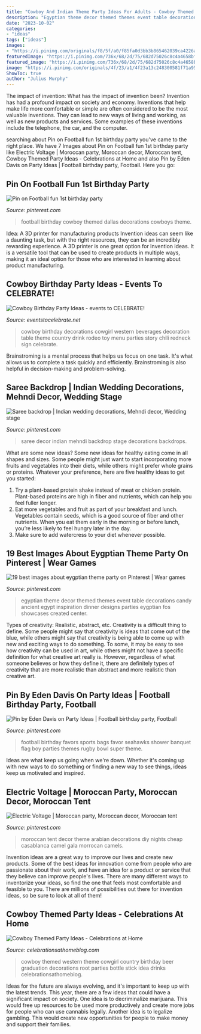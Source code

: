 ```yaml
---
title: "Cowboy And Indian Theme Party Ideas For Adults - Cowboy Themed Party Ideas"
description: "Egyptian theme decor themed themes event table decorations candy ancient egypt inspiration dinner designs parties eygptian fos showcases created center"
date: "2023-10-02"
categories:
- "ideas"
tags: ["ideas"]
images:
- "https://i.pinimg.com/originals/f8/5f/a0/f85fa0d3bb3b865462039ca4226a32d0.jpg"
featuredImage: "https://i.pinimg.com/736x/68/2d/75/682d75026c8c4a4658bffaf22cb16a45--saree-backdrops.jpg"
featured_image: "https://i.pinimg.com/736x/68/2d/75/682d75026c8c4a4658bffaf22cb16a45--saree-backdrops.jpg"
image: "https://i.pinimg.com/originals/4f/23/a1/4f23a13c248300581f71a95cbb066503.jpg"
ShowToc: true
author: "Julius Murphy"
---
```



The impact of invention: What has the impact of invention been?
Invention has had a profound impact on society and economy. Inventions that help make life more comfortable or simple are often considered to be the most valuable inventions. They can lead to new ways of living and working, as well as new products and services. Some examples of these inventions include the telephone, the car, and the computer.

	

		
searching about Pin on Football fun 1st birthday party you've came to the right place. We have 7 Images about Pin on Football fun 1st birthday party like Electric Voltage | Moroccan party, Moroccan decor, Moroccan tent, Cowboy Themed Party Ideas - Celebrations at Home and also Pin by Eden Davis on Party Ideas | Football birthday party, Football. Here you go:
		
    
## Pin On Football Fun 1st Birthday Party

<img loading=lazy src="https://i.pinimg.com/736x/29/79/0b/29790b955251b1dcf33c5cd5115e4d2d--football-party-themes-football-theme-birthday.jpg" onerror="this.onerror=null;this.src='https://tse2.mm.bing.net/th?id=OIP.j6mffS9neUHVot4xO29hFgHaLH&amp;pid=15.1';" alt="Pin on Football fun 1st birthday party">

_Source: pinterest.com_

>football birthday cowboy themed dallas decorations cowboys theme. 

	

Idea: A 3D printer for manufacturing products
Invention ideas can seem like a daunting task, but with the right resources, they can be an incredibly rewarding experience. A 3D printer is one great option for Invention ideas. It is a versatile tool that can be used to create products in multiple ways, making it an ideal option for those who are interested in learning about product manufacturing.

    
## Cowboy Birthday Party Ideas - Events To CELEBRATE!

<img loading=lazy src="http://eventstocelebrate.net/wp-content/uploads/2013/11/Cowboy-Birthday-Party-Beverages.jpg" onerror="this.onerror=null;this.src='https://tse4.mm.bing.net/th?id=OIP.IUEqABNy0TQLxf87Wm3HDwHaLJ&amp;pid=15.1';" alt="Cowboy Birthday Party Ideas - events to CELEBRATE!">

_Source: eventstocelebrate.net_

>cowboy birthday decorations cowgirl western beverages decoration table theme country drink rodeo toy menu parties story chili redneck sign celebrate. 

	

Brainstroming is a mental process that helps us focus on one task. It's what allows us to complete a task quickly and efficiently. Brainstroming is also helpful in decision-making and problem-solving.

    
## Saree Backdrop | Indian Wedding Decorations, Mehndi Decor, Wedding Stage

<img loading=lazy src="https://i.pinimg.com/736x/68/2d/75/682d75026c8c4a4658bffaf22cb16a45--saree-backdrops.jpg" onerror="this.onerror=null;this.src='https://tse2.mm.bing.net/th?id=OIP.UlA1Je6517gnA8NeulYk9wHaFw&amp;pid=15.1';" alt="Saree backdrop | Indian wedding decorations, Mehndi decor, Wedding stage">

_Source: pinterest.com_

>saree decor indian mehndi backdrop stage decorations backdrops. 

	

What are some new ideas?
Some new ideas for healthy eating come in all shapes and sizes. Some people might just want to start incorporating more fruits and vegetables into their diets, while others might prefer whole grains or proteins. Whatever your preference, here are five healthy ideas to get you started: 
1) Try a plant-based protein shake instead of meat or chicken protein. Plant-based proteins are high in fiber and nutrients, which can help you feel fuller longer. 
2) Eat more vegetables and fruit as part of your breakfast and lunch. Vegetables contain seeds, which is a good source of fiber and other nutrients. When you eat them early in the morning or before lunch, you’re less likely to feel hungry later in the day. 
3) Make sure to add watercress to your diet whenever possible.

    
## 19 Best Images About Eygptian Theme Party On Pinterest | Wear Games

<img loading=lazy src="https://s-media-cache-ak0.pinimg.com/736x/20/c5/3d/20c53d9af12d7991f3687e39bb498ccf.jpg" onerror="this.onerror=null;this.src='https://tse1.mm.bing.net/th?id=OIP.Dobl42C_b7YTrGey0oeKVAHaKQ&amp;pid=15.1';" alt="19 best images about eygptian theme party on Pinterest | Wear games">

_Source: pinterest.com_

>egyptian theme decor themed themes event table decorations candy ancient egypt inspiration dinner designs parties eygptian fos showcases created center. 

	

Types of creativity: Realistic, abstract, etc.
Creativity is a difficult thing to define. Some people might say that creativity is ideas that come out of the blue, while others might say that creativity is being able to come up with new and exciting ways to do something. To some, it may be easy to see how creativity can be used in art, while others might not have a specific definition for what creative art really is. However, regardless of what someone believes or how they define it, there are definitely types of creativity that are more realistic than abstract and more realistic than creative art.

    
## Pin By Eden Davis On Party Ideas | Football Birthday Party, Football

<img loading=lazy src="https://i.pinimg.com/originals/4f/23/a1/4f23a13c248300581f71a95cbb066503.jpg" onerror="this.onerror=null;this.src='https://tse4.mm.bing.net/th?id=OIP.X7IdDrrv1_oZ2C1S_4uS-AHaJ4&amp;pid=15.1';" alt="Pin by Eden Davis on Party Ideas | Football birthday party, Football">

_Source: pinterest.com_

>football birthday favors sports bags favor seahawks shower banquet flag boy parties themes rugby bowl super theme. 

	

Ideas are what keep us going when we're down. Whether it's coming up with new ways to do something or finding a new way to see things, ideas keep us motivated and inspired.

    
## Electric Voltage | Moroccan Party, Moroccan Decor, Moroccan Tent

<img loading=lazy src="https://i.pinimg.com/originals/f8/5f/a0/f85fa0d3bb3b865462039ca4226a32d0.jpg" onerror="this.onerror=null;this.src='https://tse2.mm.bing.net/th?id=OIP.1k_h6XM_KCWyyff2_aBl_wHaLH&amp;pid=15.1';" alt="Electric Voltage | Moroccan party, Moroccan decor, Moroccan tent">

_Source: pinterest.com_

>moroccan tent decor theme arabian decorations diy nights cheap casablanca camel gala morrocan camels. 

	

Invention ideas are a great way to improve our lives and create new products. Some of the best ideas for innovation come from people who are passionate about their work, and have an idea for a product or service that they believe can improve people's lives. There are many different ways to inventorize your ideas, so find the one that feels most comfortable and feasible to you. There are millions of possibilities out there for invention ideas, so be sure to look at all of them!

    
## Cowboy Themed Party Ideas - Celebrations At Home

<img loading=lazy src="https://celebrationsathomeblog.com/wp-content/uploads/2012/07/73.jpg" onerror="this.onerror=null;this.src='https://tse4.mm.bing.net/th?id=OIP.r0LFKvApxhA3iLj5VYyhQgHaFa&amp;pid=15.1';" alt="Cowboy Themed Party Ideas - Celebrations at Home">

_Source: celebrationsathomeblog.com_

>cowboy themed western theme cowgirl country birthday beer graduation decorations root parties bottle stick idea drinks celebrationsathomeblog. 

	

Ideas for the future are always evolving, and it's important to keep up with the latest trends. This year, there are a few ideas that could have a significant impact on society. One idea is to decriminalize marijuana. This would free up resources to be used more productively and create more jobs for people who can use cannabis legally. Another idea is to legalize gambling. This would create new opportunities for people to make money and support their families.

